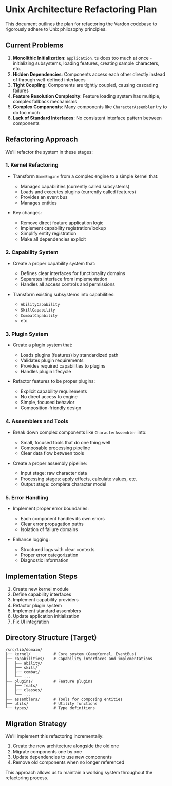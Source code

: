 # Unix Architecture Refactoring Plan

This document outlines the plan for refactoring the Vardon codebase to rigorously adhere to Unix philosophy principles.

## Current Problems

1. **Monolithic Initialization**: `application.ts` does too much at once - initializing subsystems, loading features, creating sample characters, etc.
2. **Hidden Dependencies**: Components access each other directly instead of through well-defined interfaces
3. **Tight Coupling**: Components are tightly coupled, causing cascading failures
4. **Feature Resolution Complexity**: Feature loading system has multiple, complex fallback mechanisms
5. **Complex Components**: Many components like `CharacterAssembler` try to do too much
6. **Lack of Standard Interfaces**: No consistent interface pattern between components

## Refactoring Approach

We'll refactor the system in these stages:

### 1. Kernel Refactoring

- Transform `GameEngine` from a complex engine to a simple kernel that:
  - Manages capabilities (currently called subsystems)
  - Loads and executes plugins (currently called features)
  - Provides an event bus
  - Manages entities
  
- Key changes:
  - Remove direct feature application logic
  - Implement capability registration/lookup
  - Simplify entity registration
  - Make all dependencies explicit

### 2. Capability System

- Create a proper capability system that:
  - Defines clear interfaces for functionality domains
  - Separates interface from implementation
  - Handles all access controls and permissions
  
- Transform existing subsystems into capabilities:
  - `AbilityCapability`
  - `SkillCapability`
  - `CombatCapability`
  - etc.

### 3. Plugin System

- Create a plugin system that:
  - Loads plugins (features) by standardized path
  - Validates plugin requirements
  - Provides required capabilities to plugins
  - Handles plugin lifecycle
  
- Refactor features to be proper plugins:
  - Explicit capability requirements
  - No direct access to engine
  - Simple, focused behavior
  - Composition-friendly design

### 4. Assemblers and Tools

- Break down complex components like `CharacterAssembler` into:
  - Small, focused tools that do one thing well
  - Composable processing pipeline
  - Clear data flow between tools
  
- Create a proper assembly pipeline:
  - Input stage: raw character data
  - Processing stages: apply effects, calculate values, etc.
  - Output stage: complete character model

### 5. Error Handling

- Implement proper error boundaries:
  - Each component handles its own errors
  - Clear error propagation paths
  - Isolation of failure domains
  
- Enhance logging:
  - Structured logs with clear contexts
  - Proper error categorization
  - Diagnostic information

## Implementation Steps

1. Create new kernel module
2. Define capability interfaces
3. Implement capability providers
4. Refactor plugin system
5. Implement standard assemblers
6. Update application initialization
7. Fix UI integration

## Directory Structure (Target)

```
/src/lib/domain/
├── kernel/          # Core system (GameKernel, EventBus)
├── capabilities/    # Capability interfaces and implementations
│   ├── ability/
│   ├── skill/
│   ├── combat/
│   └── ...
├── plugins/         # Feature plugins
│   ├── feats/
│   ├── classes/
│   └── ...
├── assemblers/      # Tools for composing entities
├── utils/           # Utility functions
└── types/           # Type definitions
```

## Migration Strategy

We'll implement this refactoring incrementally:

1. Create the new architecture alongside the old one
2. Migrate components one by one
3. Update dependencies to use new components
4. Remove old components when no longer referenced

This approach allows us to maintain a working system throughout the refactoring process.